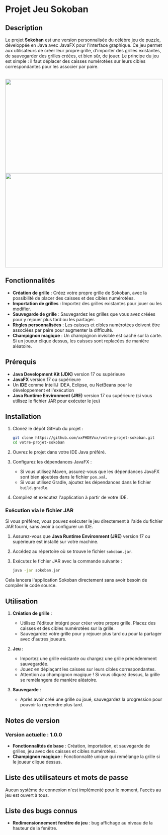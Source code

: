 # Projet Jeu Sokoban

## Description

Le projet **Sokoban** est une version personnalisée du célèbre jeu de puzzle, développée en Java avec JavaFX pour l'interface graphique. Ce jeu permet aux utilisateurs de créer leur propre grille, d'importer des grilles existantes, de sauvegarder des grilles créées, et bien sûr, de jouer. Le principe du jeu est simple : il faut déplacer des caisses numérotées sur leurs cibles correspondantes pour les associer par paire.

<br>

<div>
    <img src="https://github.com/xxPHDEVxx/Sokkoban-2D/blob/main/pic1.png" width="500" height="300">
    <img src="https://github.com/xxPHDEVxx/Sokkoban-2D/blob/main/pic2.png" width="500" height="300">
</div>

## Fonctionnalités

- **Création de grille** : Créez votre propre grille de Sokoban, avec la possibilité de placer des caisses et des cibles numérotées.
- **Importation de grilles** : Importez des grilles existantes pour jouer ou les modifier.
- **Sauvegarde de grille** : Sauvegardez les grilles que vous avez créées pour y rejouer plus tard ou les partager.
- **Règles personnalisées** : Les caisses et cibles numérotées doivent être associées par paire pour augmenter la difficulté.
- **Champignon magique** : Un champignon invisible est caché sur la carte. Si un joueur clique dessus, les caisses sont replacées de manière aléatoire.

## Prérequis

- **Java Development Kit (JDK)** version 17 ou supérieure
- **JavaFX** version 17 ou supérieure
- Un **IDE** comme IntelliJ IDEA, Eclipse, ou NetBeans pour le développement et l'exécution
- **Java Runtime Environment (JRE)** version 17 ou supérieure (si vous utilisez le fichier JAR pour exécuter le jeu)

## Installation

1. Clonez le dépôt GitHub du projet :

    ```bash
    git clone https://github.com/xxPHDEVxx/votre-projet-sokoban.git
    cd votre-projet-sokoban
    ```

2. Ouvrez le projet dans votre IDE Java préféré.

3. Configurez les dépendances JavaFX :
    - Si vous utilisez Maven, assurez-vous que les dépendances JavaFX sont bien ajoutées dans le fichier `pom.xml`.
    - Si vous utilisez Gradle, ajoutez les dépendances dans le fichier `build.gradle`.

4. Compilez et exécutez l'application à partir de votre IDE.

### Exécution via le fichier JAR

Si vous préférez, vous pouvez exécuter le jeu directement à l'aide du fichier JAR fourni, sans avoir à configurer un IDE.

1. Assurez-vous que **Java Runtime Environment (JRE)** version 17 ou supérieure est installé sur votre machine.

2. Accédez au répertoire où se trouve le fichier `sokoban.jar`.

3. Exécutez le fichier JAR avec la commande suivante :

    ```bash
    java -jar sokoban.jar
    ```

Cela lancera l'application Sokoban directement sans avoir besoin de compiler le code source.

## Utilisation

1. **Création de grille** :
    - Utilisez l'éditeur intégré pour créer votre propre grille. Placez des caisses et des cibles numérotées sur la grille.
    - Sauvegardez votre grille pour y rejouer plus tard ou pour la partager avec d'autres joueurs.

2. **Jeu** :
    - Importez une grille existante ou chargez une grille précédemment sauvegardée.
    - Jouez en déplaçant les caisses sur leurs cibles correspondantes.
    - Attention au champignon magique ! Si vous cliquez dessus, la grille se remélangera de manière aléatoire.

3. **Sauvegarde** :
    - Après avoir créé une grille ou joué, sauvegardez la progression pour pouvoir la reprendre plus tard.

## Notes de version

### Version actuelle : 1.0.0

- **Fonctionnalités de base** : Création, importation, et sauvegarde de grilles, jeu avec des caisses et cibles numérotées.
- **Champignon magique** : Fonctionnalité unique qui remélange la grille si le joueur clique dessus.

## Liste des utilisateurs et mots de passe

Aucun système de connexion n'est implémenté pour le moment, l'accès au jeu est ouvert à tous.

## Liste des bugs connus

- **Redimensionnement fenêtre de jeu** : bug affichage au niveau de la hauteur de la fenêtre.
